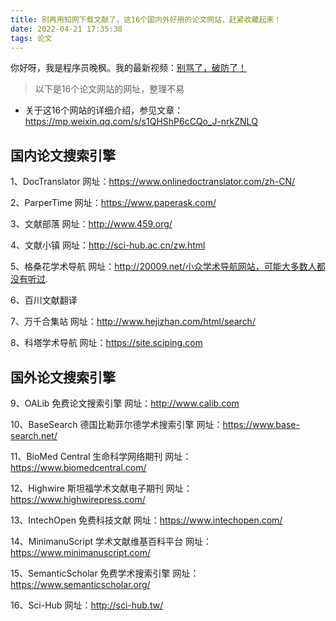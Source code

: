 ```yaml
---
title: 别再用知网下载文献了，这16个国内外好用的论文网站，赶紧收藏起来！
date: 2022-04-21 17:35:38
tags: 论文
---
```


你好呀，我是程序员晚枫。我的最新视频：[别骂了，破防了！](BV1VL4y157BP)

> 以下是16个论文网站的网址，整理不易
- 关于这16个网站的详细介绍，参见文章：https://mp.weixin.qq.com/s/s1QHShP6cCQo_J-nrkZNLQ

## 国内论文搜索引擎
1、DocTranslator
网址：https://www.onlinedoctranslator.com/zh-CN/


2、ParperTime
网址：https://www.paperask.com/


3、文献部落
网址：http://www.459.org/


4、文献小镇
网址：http://sci-hub.ac.cn/zw.html


5、格桑花学术导航
网址：http://20009.net/小众学术导航网站，可能大多数人都没有听过.


6、百川文献翻译

7、万千合集站
网址：http://www.hejizhan.com/html/search/


8、科塔学术导航
网址：https://site.sciping.com




## 国外论文搜索引擎
9、OALib 免费论文搜索引擎
网址：http://www.calib.com

10、BaseSearch 德国比勒菲尔德学术搜索引擎
网址：https://www.base-search.net/

11、BioMed Central 生命科学网络期刊
网址：https://www.biomedcentral.com/


12、Highwire 斯坦福学术文献电子期刊
网址：https://www.highwirepress.com/


13、IntechOpen 免费科技文献
网址：https://www.intechopen.com/


14、MinimanuScript 学术文献维基百科平台
网址：https://www.minimanuscript.com/


15、SemanticScholar 免费学术搜索引擎
网址：https://www.semanticscholar.org/


16、Sci-Hub
网址：http://sci-hub.tw/